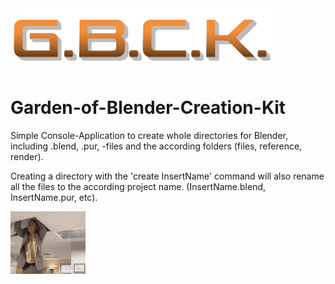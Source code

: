 <img style="max-height:100px;" src="gbck3.png" alt="G.B.C.K." size=50%>

# Garden-of-Blender-Creation-Kit
 Simple Console-Application to create whole directories for Blender, including .blend, .pur, -files and the according folders (files, reference, render).

Creating a directory with the 'create InsertName' command will also rename all the files to the according project name. (InsertName.blend, InsertName.pur, etc).

<img style="max-height:100px;" src="ds.gif" alt="Dwight Schrute">